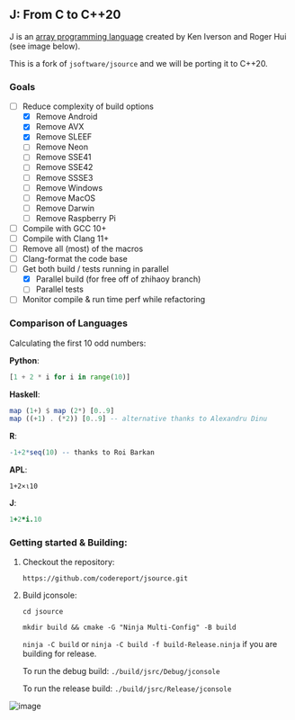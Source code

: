 ## J: From C to C++20

J is an [array programming language](https://en.wikipedia.org/wiki/Array_programming) created by Ken Iverson and Roger Hui (see image below). 

This is a fork of `jsoftware/jsource` and we will be porting it to C++20.

### Goals
* [ ] Reduce complexity of build options
   * [x] Remove Android
   * [x] Remove AVX
   * [x] Remove SLEEF
   * [ ] Remove Neon
   * [ ] Remove SSE41
   * [ ] Remove SSE42
   * [ ] Remove SSSE3
   * [ ] Remove Windows
   * [ ] Remove MacOS
   * [ ] Remove Darwin
   * [ ] Remove Raspberry Pi
* [ ] Compile with GCC 10+
* [ ] Compile with Clang 11+
* [ ] Remove all (most) of the macros
* [ ] Clang-format the code base
* [ ] Get both build / tests running in parallel
   * [x] Parallel build (for free off of zhihaoy branch)
   * [ ] Parallel tests
* [ ] Monitor compile & run time perf while refactoring

### Comparison of Languages

Calculating the first 10 odd numbers:

**Python**:
```python
[1 + 2 * i for i in range(10)]
```
**Haskell**:
```hs 
map (1+) $ map (2*) [0..9]
map ((+1) . (*2)) [0..9] -- alternative thanks to Alexandru Dinu
```
**R**:
```R
-1+2*seq(10) -- thanks to Roi Barkan
```
**APL**:
```apl
1+2×⍳10
```
**J**:
```ijs
1+2*i.10
```

### Getting started & Building:
1. Checkout the repository:
    
    `https://github.com/codereport/jsource.git`
2. Build jconsole:
    
    `cd jsource`

    `mkdir build && cmake -G "Ninja Multi-Config" -B build`

    `ninja -C build` or `ninja -C build -f build-Release.ninja` if you are building for release.

    To run the debug build: `./build/jsrc/Debug/jconsole` 

    To run the release build: `./build/jsrc/Release/jconsole`

![image](https://user-images.githubusercontent.com/36027403/104798929-e4311700-5798-11eb-859c-5a55738daf79.png)
